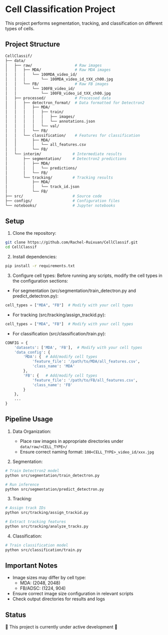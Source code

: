 # Cell Classification Project

This project performs segmentation, tracking, and classification on different types of cells.

## Project Structure
``` bash
CellClassif/
├── data/
│   ├── raw/                   # Raw images
│   │   ├── MDA/               # Raw MDA images
│   │   │   └── 100MDA_video_id/
│   │   │       └── 100MDA_video_id_tXX_ch00.jpg
│   │   └── FB/                # Raw FB images
│   │       └── 100FB_video_id/
│   │           └── 100FB_video_id_tXX_ch00.jpg
│   ├── processed/             # Processed data
│   │   ├── detectron_format/  # Data formatted for Detectron2
│   │   │   ├── MDA/
│   │   │   │   ├── train/
│   │   │   │   │   ├── images/
│   │   │   │   │   └── annotations.json
│   │   │   │   └── val/
│   │   │   └── FB/
│   │   └── classification/    # Features for classification
│   │       ├── MDA/
│   │       │   └── all_features.csv
│   │       └── FB/
│   └── interim/              # Intermediate results
│       ├── segmentation/     # Detectron2 predictions
│       │   ├── MDA/
│       │   │   └── predictions/
│       │   └── FB/
│       └── tracking/         # Tracking results
│           ├── MDA/
│           │   └── track_id.json
│           └── FB/
├── src/                      # Source code
├── configs/                  # Configuration files
└── notebooks/                # Jupyter notebooks
```

## Setup
1. Clone the repository:
```bash
git clone https://github.com/Rachel-Ruixuan/CellClassif.git
cd CellClassif
```

2. Install dependencies:
```bash
pip install -r requirements.txt
```

3. Configure cell types:
Before running any scripts, modify the cell types in the configuration sections:

- For segmentation (src/segmentation/train_detectron.py and predict_detectron.py):
```python
cell_types = ["MDA", "FB"]  # Modify with your cell types
```

- For tracking (src/tracking/assign_trackid.py):
```python
cell_types = ["MDA", "FB"]  # Modify with your cell types
```

- For classification (src/classification/train.py):
```python
CONFIG = {
    'datasets': ['MDA', 'FB'],  # Modify with your cell types
    'data_config': {
        'MDA': {  # Add/modify cell types
            'feature_file': '/path/to/MDA/all_features.csv',
            'class_name': 'MDA'
        },
        'FB': {   # Add/modify cell types
            'feature_file': '/path/to/FB/all_features.csv',
            'class_name': 'FB'
        }
    },
    ...
}
```

## Pipeline Usage

1. Data Organization:
   - Place raw images in appropriate directories under `data/raw/<CELL_TYPE>/`
   - Ensure correct naming format: `100<CELL_TYPE>_video_id/xxx.jpg`

2. Segmentation:
```bash
# Train Detectron2 model
python src/segmentation/train_detectron.py

# Run inference
python src/segmentation/predict_detectron.py
```

3. Tracking:
```bash
# Assign track IDs
python src/tracking/assign_trackid.py

# Extract tracking features
python src/tracking/analyze_tracks.py
```

4. Classification:
```bash
# Train classification model
python src/classification/train.py
```

## Important Notes
- Image sizes may differ by cell type:
  - MDA: (2048, 2048)
  - FB/ADSC: (1224, 904)
- Ensure correct image size configuration in relevant scripts
- Check output directories for results and logs

## Status
🚧 This project is currently under active development 🚧